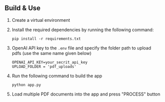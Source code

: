 ## Build & Use

1. Create a virtual environment
 
2. Install the required dependencies by running the following command:
   ```
   pip install -r requirements.txt
   ```

3. OpenAI API key to the `.env` file and specify the folder path to upload pdfs (use the same name given below)
   ```
   OPENAI_API_KEY=your_secrit_api_key
   UPLOAD_FOLDER = 'pdf_uploads'
   ```

4. Run the following command to build the app
   ```
   python app.py
   ```

5. Load multiple PDF documents into the app and press "PROCESS" button